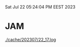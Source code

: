 Sat Jul 22 05:24:04 PM EEST 2023
# JAM
<a href='./cache/202307/22_17.log'>./cache/202307/22_17.log</a>
